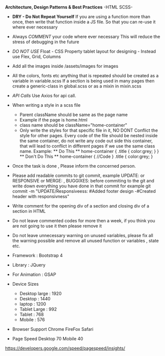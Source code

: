 **Architecture, Design Patterns & Best Practices** -HTML SCSS-

-  **DRY - Do Not Repeat Yourself**
   If you are using a function more than once, then write that function inside a JS file.
   So that you can re-use it where ever necessary

-  Always _COMMENT_ your code where ever necessary
   This will reduce the stress of debugging in the future

*  _DO NOT USE_
   Float - CSS Property
   tablet layout for designing - Instead use Flex, Grid, Columns

*  Add all the images inside /assets/images for images

*  All the colors, fonts etc anything that is repeated should be created as a variable in variable.scss
   If a section is being used in many pages then create a generic-class in global.scss or as a mixin in mixin.scss

*  _API Calls_
   Use Axios for api call.

-  When writing a style in a scss file

   -  Parent className should be same as the page name
   -  Example if the page is home.html
   -  class name should be className="home-container"
   -  Only write the styles for that specific file in it, NO DONT Conflict the style for other pages.
      Every code of the file should be nested inside the same container, do not write any code out side this container, that will lead to conflict in different pages if we use the same class name.
      Example:
      ** Do This **
      home-container {
      .title {
      color:grey;
      }
      }
      ** Don't Do This **
      home-container {
      //Code
      }
      .title {
      color:grey;
      }


*  Once the task is done , Please inform the concerned person.

-  Please add readable commits to git commit, example UPDATE: or RESPONSIVE or MERGE: , BUGGIXES: before commiting to the git
   and write down everything you have done in that commit for example
   git commit -m "UPDATE/Responsiveess: #Added footer design 
   -#Created header with responsivness"

-  Write comment for the opening div of a  section and closing div of a section in HTML
-  Do not leave commented codes for more then a week, if you think you are not going to use it then please remove it
-  Do not leave unnecessary warning on unused variables, please fix all the warning possible and remove all unused function or variables , state etc.

*  Framework     : Bootstrap 4
*  Library       : JQuery
*  For Animation : GSAP

* Device Sizes 
   - Desktop large  :  1920
   - Desktop        :  1440
   - laptop         :  1200
   - Tablet Large   :  992
   - Tablet         :  768
   - Mobile         :  576


* Browser Support 
Chrome
FireFox
Safari

* Page Speed
Desktop 70
Mobile  40

https://developers.google.com/speed/pagespeed/insights/